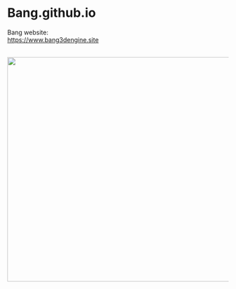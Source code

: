 # Bang.github.io
Bang website: <br/>
https://www.bang3dengine.site

<br/>
<img src="https://github.com/Bang3DEngine/Bang/blob/TFG/EngineAssets/Logos/LogoBang_512.png" width="512">
<br/> <br/>
